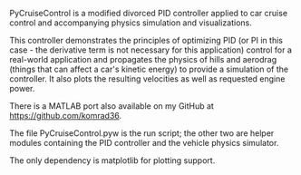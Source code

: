 PyCruiseControl is a modified divorced PID controller applied to car cruise control and accompanying physics simulation and visualizations.

This controller demonstrates the principles of optimizing PID (or PI in this case - the derivative term
is not necessary for this application) control for a real-world application and propagates the physics of hills
and aerodrag (things that can affect a car's kinetic energy) to provide a simulation of the controller. It also
plots the resulting velocities as well as requested engine power.

There is a MATLAB port also available on my GitHub at https://github.com/komrad36.

The file PyCruiseControl.pyw is the run script; the other two are helper modules containing the PID controller
and the vehicle physics simulator.

The only dependency is matplotlib for plotting support.
